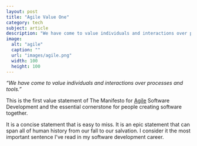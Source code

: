 ```yaml
---
layout: post
title: "Agile Value One"
category: tech
subject: article
description: "We have come to value individuals and interactions over processes and tools."
image:
  alt: "agile"
  caption: ""
  url: "images/agile.png"
  width: 100
  height: 100
---
```


_“We have come to value individuals and interactions over processes and tools.”_

This is the first value statement of
The Manifesto for [Agile]({{site.baseurl}}tech/agile.html) Software Development
and the essential cornerstone for people creating software together.

It is a concise statement that is easy to miss.
It is an epic statement that can span all of human history from our fall to our salvation.
I consider it the most important sentence I've read in my software development career.
